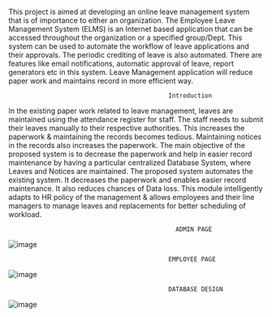 
This project is aimed at developing an online leave management system that is of importance to either an organization. The Employee Leave Management System (ELMS) is an Internet based application that can be accessed throughout the organization or a specified group/Dept. This system can be used to automate the workflow of leave applications and their approvals. The periodic crediting of leave is also automated. There are features like email notifications, automatic approval of leave, report generators etc in this system. Leave Management application will reduce paper work and maintains record in more efficient way.

                                              	Introduction
In the existing paper work related to leave management, leaves are maintained using the attendance register for staff. The staff needs to submit their leaves manually to their respective authorities. This increases the paperwork & maintaining the records becomes tedious. Maintaining notices in the records also increases the paperwork. The main objective of the proposed system is to decrease the paperwork and help in easier record maintenance by having a particular centralized Database System, where Leaves and Notices are maintained. The proposed system automates the existing system. It decreases the paperwork and enables easier record maintenance. It also reduces chances of Data loss. This module intelligently adapts to HR policy of the management & allows employees and their line managers to manage leaves and replacements for better scheduling of workload.

                                                  ADMIN PAGE
![image](https://user-images.githubusercontent.com/71458208/136360399-547e8745-87c9-4876-9cbb-5b6e79d2d97a.png)

                                                EMPLOYEE PAGE
![image](https://user-images.githubusercontent.com/71458208/136360473-022c25a0-ea5f-4fd8-a2a0-ac9d2555a412.png)


                                                DATABASE DESIGN
![image](https://user-images.githubusercontent.com/71458208/136360302-1079b0ec-03e3-4e85-b39a-551d8d94d998.png)

